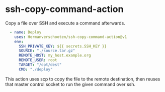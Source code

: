 # ssh-copy-command-action
Copy a file over SSH and execute a command afterwards.

```yaml
  - name: Deploy
    uses: Hermanverschooten/ssh-copy-command-action@v1
    env:
      SSH_PRIVATE_KEY: ${{ secrets.SSH_KEY }}
      SOURCE: "./source.tar.gz"
      REMOTE_HOST: my_host.example.org
      REMOTE_USER: root
      TARGET: "/opt/dest"
      CMD: "./deploy"
```

This action uses scp to copy the file to the remote destination, then reuses that master
control socket to run the given command over ssh.
